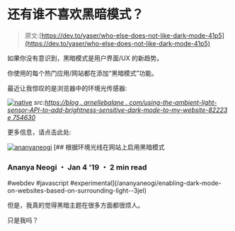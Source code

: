 # 还有谁不喜欢黑暗模式？

> 原文:[https://dev.to/yaser/who-else-does-not-like-dark-mode-41p5](https://dev.to/yaser/who-else-does-not-like-dark-mode-41p5)

如果你没有意识到，黑暗模式是用户界面/UX 的新趋势。

你使用的每个热门应用/网站都在添加“黑暗模式”功能。

最近让我惊叹的是浏览器中的环境光传感器:

[![native](../Images/809c9e35035bab8555766eeb6f0b028d.png)](https://res.cloudinary.com/practicaldev/image/fetch/s--BsyvTiqD--/c_limit%2Cf_auto%2Cfl_progressive%2Cq_66%2Cw_880/https://miro.medium.com/max/800/1%2AcjxgmtRKAnL3kWLFAoGahw.gif)
*src:[https://blog . arnellebalane . com/using-the-ambient-light-sensor-API-to-add-brightness-sensitive-dark-mode-to-my-website-82223 e 754630](https://blog.arnellebalane.com/using-the-ambient-light-sensor-api-to-add-brightness-sensitive-dark-mode-to-my-website-82223e754630)*

更多信息，请点击此处:

[![ananyaneogi](../Images/974004c578d3653ddf5fd04b9d633bb0.png)](/ananyaneogi) [## 根据环境光线在网站上启用黑暗模式

### Ananya Neogi ・ Jan 4 '19 ・ 2 min read

#webdev #javascript #experimental](/ananyaneogi/enabling-dark-mode-on-websites-based-on-surrounding-light--3jel)

但是，我真的觉得黑暗主题在很多方面都很烦人。

只是我吗？